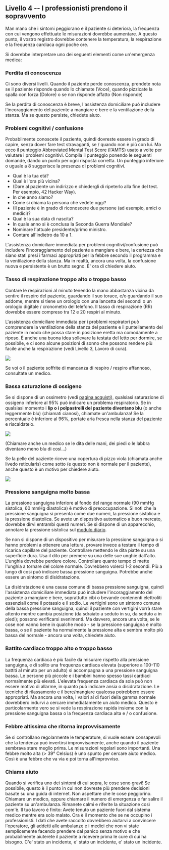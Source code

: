 ## Livello 4 -- I professionisti prendono il sopravvento

Man mano che i sintomi peggiorano e il paziente si deteriora, la frequenza con cui vengono effettuate le misurazioni dovrebbe aumentare. A questo punto, il vostro registro dovrebbe contenere la temperatura, la respirazione e la frequenza cardiaca ogni poche ore.

Si dovrebbe interpretare uno dei seguenti elementi come un'emergenza medica:

### Perdita di conoscenza

Ci sono diversi livelli. Quando il paziente perde conoscenza, prendete nota se il paziente risponde quando lo chiamate (Voce), quando pizzicate la spalla con forza (Dolore) o se non risponde affatto (Non risponde)

Se la perdita di conoscenza è breve, l'assistenza domiciliare può includere l'incoraggiamento del paziente a mangiare e bere e la ventilazione della stanza. Ma se questo persiste, chiedete aiuto.

### Problemi cognitivi / confusione

Probabilmente conoscete il paziente, quindi dovreste essere in grado di capire, senza dover fare test stravaganti, se / quando non è più con lui. Ma ecco il punteggio Abbreviated Mental Test Score (l'AMTS) usato a volte per valutare i problemi cognitivi. Compila il punteggio ponendo le seguenti domande, dando un punto per ogni risposta corretta. Un punteggio inferiore o uguale a 8 suggerisce la presenza di problemi cognitivi. 

- Qual è la tua età? 
- Qual è l'ora più vicina? 
- (Dare al paziente un indirizzo e chiedergli di ripeterlo alla fine del test. Per esempio, 42 Hacker Way). 
- In che anno siamo? 
- Come si chiama la persona che vedete oggi?
- (Il paziente è in grado di riconoscere due persone (ad esempio, amici o medici)? 
- Qual è la sua data di nascita? 
- In quale anno si è conclusa la Seconda Guerra Mondiale? 
- Nominare l'attuale presidente/primo ministro. 
- Contare all'indietro da 10 a 1.

L'assistenza domiciliare immediata per problemi cognitivi/confusione può includere l'incoraggiamento del paziente a mangiare e bere, la certezza che siano stati presi i farmaci appropriati per la febbre secondo il programma e la ventilazione della stanza. Ma in realtà, ancora una volta, la confusione nuova e persistente è un brutto segno. E' ora di chiedere aiuto.

### Tasso di respirazione troppo alto o troppo basso

Contare le respirazioni al minuto tenendo la mano abbastanza vicina da sentire il respiro del paziente, guardando il suo torace, e/o guardando il suo addome, mentre si tiene un orologio con una lancetta dei secondi o un orologio digitale / cronometro del telefono. Il tasso di respirazione (RR) dovrebbe essere compreso tra 12 e 20 respiri al minuto. 

L'assistenza domiciliare immediata per i problemi respiratori può comprendere la ventilazione della stanza del paziente e il puntellamento del paziente in modo che possa stare in posizione eretta ma comodamente a riposo. È anche una buona idea sollevare la testata del letto per dormire, se possibile, e ci sono alcune posizioni di sonno che possono rendere più facile anche la respirazione (vedi Livello 3, Lavoro di cura).

![](/images/dyspnoe.png)

Se voi o il paziente soffrite di mancanza di respiro / respiro affannoso, consultate un medico. 

### Bassa saturazione di ossigeno

Se si dispone di un ossimetro (vedi [pagina acquisti](/shopping)), qualsiasi saturazione di ossigeno inferiore al 95% può indicare un problema respiratorio. Se in qualsiasi momento i **lip o i polpastrelli del paziente diventano blu** (o anche leggermente blu) (chiamati cianosi), chiamate un'ambulanza! Se la percentuale è inferiore al 96%, portate aria fresca nella stanza del paziente e riscaldatelo.

![](/images/cyanosis.png)

(Chiamare anche un medico se le dita delle mani, dei piedi o le labbra diventano meno blu di così...)

Se la pelle del paziente riceve una copertura di pizzo viola (chiamata anche livedo reticularis) come sotto (e questo non è normale per il paziente), anche questo è un motivo per chiedere aiuto.

![](/images/livedo-reticularis.png)

### Pressione sanguigna molto bassa

La pressione sanguigna inferiore al fondo del range normale (90 mmHg sistolica, 60 mmHg diastolica) è motivo di preoccupazione. Si noti che la pressione sanguigna si presenta come due numeri, la pressione sistolica e la pressione diastolica. Se avete un dispositivo automatico a buon mercato, dovrebbe dirvi entrambi questi numeri. Se si dispone di un apparecchio, annotare la pressione sistolica sul [modulo diario](/images/covid-diary.pdf).

Se non si dispone di un dispositivo per misurare la pressione sanguigna o si hanno problemi a ottenere una lettura, provare invece a testare il tempo di ricarica capillare del paziente. Controllare mettendo le dita piatte su una superficie dura. Usa il dito per premere su una delle sue unghie dall'alto. L'unghia dovrebbe perdere colore. Controllare quanto tempo ci mette l'unghia a tornare del colore normale. Dovrebbero volerci 1-2 secondi. Più a lungo di così può indicare bassa pressione sanguigna. Potrebbe anche essere un sintomo di disidratazione. 

La disidratazione è una causa comune di bassa pressione sanguigna, quindi l'assistenza domiciliare immediata può includere l'incoraggiamento del paziente a mangiare e bere, soprattutto cibi o bevande contenenti elettroliti essenziali come il potassio e il sodio. Le vertigini sono un sintomo comune della bassa pressione sanguigna, quindi il paziente con vertigini vorrà stare attento mentre cambia posizione (da sdraiato a seduto in su, da seduto a in piedi); possono verificarsi svenimenti. Ma davvero, ancora una volta, se le cose non vanno bene in qualche modo - se la pressione sanguigna è molto bassa, o se il paziente ha normalmente la pressione alta e sembra molto più bassa del normale - ancora una volta, chiedete aiuto.

### Battito cardiaco troppo alto o troppo basso

La frequenza cardiaca è più facile da misurare rispetto alla pressione sanguigna, e di solito una frequenza cardiaca elevata (superiore a 100-110 battiti al minuto per un adulto) si accompagna a una pressione sanguigna bassa. Le persone più piccole e i bambini hanno spesso tassi cardiaci normalmente più elevati. L'elevata frequenza cardiaca da sola può non essere motivo di allarme, in quanto può indicare ansia o disidratazione. Le tecniche di rilassamento e il bere/mangiare qualcosa potrebbero essere appropriati. Ma ancora una volta, i valori al di fuori della gamma normale dovrebbero indurvi a cercare immediatamente un aiuto medico. Questo è particolarmente vero se si vede la respirazione rapida insieme con la pressione sanguigna bassa o la frequenza cardiaca alta e / o confusione. 

### Febbre altissima che ritorna improvvisamente

Se si controllano regolarmente le temperature, si vuole essere consapevoli che la tendenza può invertirsi improvvisamente, anche quando il paziente sembrava stare meglio prima. Le misurazioni regolari sono importanti. Una febbre molto alta (> 39° Celsius) è uno spunto per cercare aiuto medico. Così è una febbre che va via e poi torna all'improvviso. 

### Chiama aiuto

Quando si verifica uno dei sintomi di cui sopra, le cose sono gravi! Se possibile, questo è il punto in cui non dovreste più prendere decisioni basate su una guida di internet. Non aspettare che le cose peggiorino. Chiamare un medico, oppure chiamare il numero di emergenza e far salire il paziente su un'ambulanza. Rimanete calmi e riferite la situazione così com'è. Il tuo lavoro è finito: Avete tenuto un paziente fuori dal sistema medico mentre era solo malato. Ora è il momento che se ne occupino i professionisti. I dati che avete raccolto dovrebbero aiutarvi a convincere l'operatore, gli addetti alle ambulanze e i medici che non vi state semplicemente facendo prendere dal panico senza motivo e che probabilmente aiuterete il paziente a ricevere prima le cure di cui ha bisogno.
C'e' stato un incidente, e' stato un incidente, e' stato un incidente.